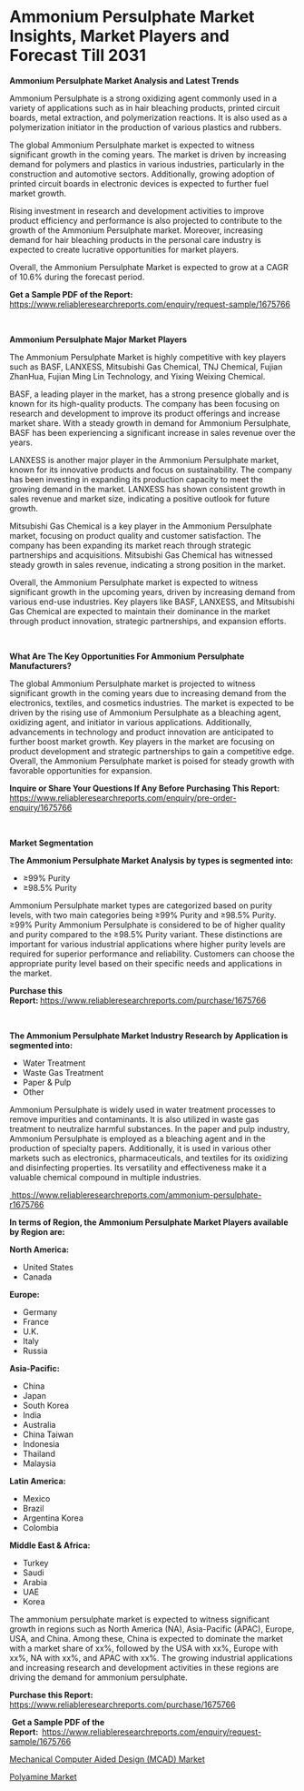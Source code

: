 <p><h1>Ammonium Persulphate Market Insights, Market Players and Forecast Till 2031</h1></p><p><strong>Ammonium Persulphate Market Analysis and Latest Trends</strong></p>
<p><p>Ammonium Persulphate is a strong oxidizing agent commonly used in a variety of applications such as in hair bleaching products, printed circuit boards, metal extraction, and polymerization reactions. It is also used as a polymerization initiator in the production of various plastics and rubbers.</p><p>The global Ammonium Persulphate market is expected to witness significant growth in the coming years. The market is driven by increasing demand for polymers and plastics in various industries, particularly in the construction and automotive sectors. Additionally, growing adoption of printed circuit boards in electronic devices is expected to further fuel market growth.</p><p>Rising investment in research and development activities to improve product efficiency and performance is also projected to contribute to the growth of the Ammonium Persulphate market. Moreover, increasing demand for hair bleaching products in the personal care industry is expected to create lucrative opportunities for market players.</p><p>Overall, the Ammonium Persulphate Market is expected to grow at a CAGR of 10.6% during the forecast period.</p></p>
<p><strong>Get a Sample PDF of the Report:&nbsp;</strong> <a href="https://www.reliableresearchreports.com/enquiry/request-sample/1675766">https://www.reliableresearchreports.com/enquiry/request-sample/1675766</a></p>
<p>&nbsp;</p>
<p><strong>Ammonium Persulphate Major Market Players</strong></p>
<p><p>The Ammonium Persulphate Market is highly competitive with key players such as BASF, LANXESS, Mitsubishi Gas Chemical, TNJ Chemical, Fujian ZhanHua, Fujian Ming Lin Technology, and Yixing Weixing Chemical.</p><p>BASF, a leading player in the market, has a strong presence globally and is known for its high-quality products. The company has been focusing on research and development to improve its product offerings and increase market share. With a steady growth in demand for Ammonium Persulphate, BASF has been experiencing a significant increase in sales revenue over the years.</p><p>LANXESS is another major player in the Ammonium Persulphate market, known for its innovative products and focus on sustainability. The company has been investing in expanding its production capacity to meet the growing demand in the market. LANXESS has shown consistent growth in sales revenue and market size, indicating a positive outlook for future growth.</p><p>Mitsubishi Gas Chemical is a key player in the Ammonium Persulphate market, focusing on product quality and customer satisfaction. The company has been expanding its market reach through strategic partnerships and acquisitions. Mitsubishi Gas Chemical has witnessed steady growth in sales revenue, indicating a strong position in the market.</p><p>Overall, the Ammonium Persulphate market is expected to witness significant growth in the upcoming years, driven by increasing demand from various end-use industries. Key players like BASF, LANXESS, and Mitsubishi Gas Chemical are expected to maintain their dominance in the market through product innovation, strategic partnerships, and expansion efforts.</p></p>
<p>&nbsp;</p>
<p><strong>What Are The Key Opportunities For Ammonium Persulphate Manufacturers?</strong></p>
<p><p>The global Ammonium Persulphate market is projected to witness significant growth in the coming years due to increasing demand from the electronics, textiles, and cosmetics industries. The market is expected to be driven by the rising use of Ammonium Persulphate as a bleaching agent, oxidizing agent, and initiator in various applications. Additionally, advancements in technology and product innovation are anticipated to further boost market growth. Key players in the market are focusing on product development and strategic partnerships to gain a competitive edge. Overall, the Ammonium Persulphate market is poised for steady growth with favorable opportunities for expansion.</p></p>
<p><strong>Inquire or Share Your Questions If Any Before Purchasing This Report:</strong> <a href="https://www.reliableresearchreports.com/enquiry/pre-order-enquiry/1675766">https://www.reliableresearchreports.com/enquiry/pre-order-enquiry/1675766</a></p>
<p>&nbsp;</p>
<p><strong>Market Segmentation</strong></p>
<p><strong>The Ammonium Persulphate Market Analysis by types is segmented into:</strong></p>
<p><ul><li>≥99% Purity</li><li>≥98.5% Purity</li></ul></p>
<p><p>Ammonium Persulphate market types are categorized based on purity levels, with two main categories being ≥99% Purity and ≥98.5% Purity. ≥99% Purity Ammonium Persulphate is considered to be of higher quality and purity compared to the ≥98.5% Purity variant. These distinctions are important for various industrial applications where higher purity levels are required for superior performance and reliability. Customers can choose the appropriate purity level based on their specific needs and applications in the market.</p></p>
<p><strong>Purchase this Report:&nbsp;</strong><a href="https://www.reliableresearchreports.com/purchase/1675766">https://www.reliableresearchreports.com/purchase/1675766</a></p>
<p>&nbsp;</p>
<p><strong>The Ammonium Persulphate Market Industry Research by Application is segmented into:</strong></p>
<p><ul><li>Water Treatment</li><li>Waste Gas Treatment</li><li>Paper & Pulp</li><li>Other</li></ul></p>
<p><p>Ammonium Persulphate is widely used in water treatment processes to remove impurities and contaminants. It is also utilized in waste gas treatment to neutralize harmful substances. In the paper and pulp industry, Ammonium Persulphate is employed as a bleaching agent and in the production of specialty papers. Additionally, it is used in various other markets such as electronics, pharmaceuticals, and textiles for its oxidizing and disinfecting properties. Its versatility and effectiveness make it a valuable chemical compound in multiple industries.</p></p>
<p><a href="https://www.reliableresearchreports.com/ammonium-persulphate-r1675766">&nbsp;https://www.reliableresearchreports.com/ammonium-persulphate-r1675766</a></p>
<p><strong>In terms of Region, the Ammonium Persulphate Market Players available by Region are:</strong></p>
<p>
    <p> <strong> North America: </strong>
        <ul>
            <li>United States</li>
            <li>Canada</li>
        </ul>
        </p> 
    <p> <strong> Europe: </strong>
        <ul>
            <li>Germany</li>
            <li>France</li>
            <li>U.K.</li>
            <li>Italy</li>
            <li>Russia</li>
        </ul>
        </p> 
    <p> <strong> Asia-Pacific: </strong>
        <ul>
            <li>China</li>
            <li>Japan</li>
            <li>South Korea</li>
            <li>India</li>
            <li>Australia</li>
            <li>China Taiwan</li>
            <li>Indonesia</li>
            <li>Thailand</li>
            <li>Malaysia</li>
        </ul>
        </p> 
    <p> <strong> Latin America: </strong>
        <ul>
            <li>Mexico</li>
            <li>Brazil</li>
            <li>Argentina Korea</li>
            <li>Colombia</li>
        </ul>
        </p> 
    <p> <strong> Middle East & Africa: </strong>
        <ul>
            <li>Turkey</li>
            <li>Saudi</li>
            <li>Arabia</li>
            <li>UAE</li>
            <li>Korea</li>
        </ul>
    </p>
    </p>
<p><p>The ammonium persulphate market is expected to witness significant growth in regions such as North America (NA), Asia-Pacific (APAC), Europe, USA, and China. Among these, China is expected to dominate the market with a market share of xx%, followed by the USA with xx%, Europe with xx%, NA with xx%, and APAC with xx%. The growing industrial applications and increasing research and development activities in these regions are driving the demand for ammonium persulphate.</p></p>
<p><strong>Purchase this Report: </strong><a href="https://www.reliableresearchreports.com/purchase/1675766">https://www.reliableresearchreports.com/purchase/1675766</a></p>
<p>&nbsp;<strong>Get a Sample PDF of the Report:&nbsp;&nbsp;</strong><a href="https://www.reliableresearchreports.com/enquiry/request-sample/1675766">https://www.reliableresearchreports.com/enquiry/request-sample/1675766</a></p>
<p><strong></strong></p>
<p><p><a href="https://github.com/neibinson7856/Market-Research-Report-List-1/blob/main/mechanical-computer-aided-design-mcad-market.md">Mechanical Computer Aided Design (MCAD) Market</a></p><p><a href="https://view.publitas.com/reportprime-1/insights-into-polyamine-market-share-and-competitive-landscape-for-period-from-2024-to-2031/">Polyamine Market</a></p></p>